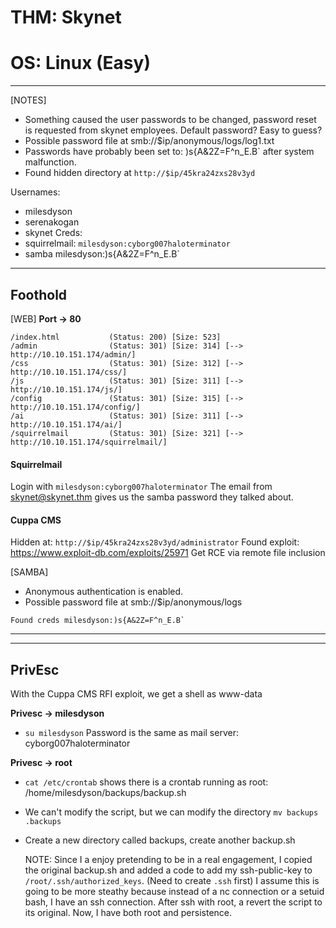# THM: Skynet
# OS: Linux (Easy)

----
[NOTES]
- Something caused the user passwords to be changed, password reset is requested from skynet employees.
  Default password? Easy to guess?
- Possible password file at smb://$ip/anonymous/logs/log1.txt
- Passwords have probably been set to: )s{A&2Z=F^n_E.B` after system malfunction.
- Found hidden directory at `http://$ip/45kra24zxs28v3yd`

Usernames:
  - milesdyson
  - serenakogan
  - skynet
Creds:
  - squirrelmail:
    `milesdyson:cyborg007haloterminator`
  - samba
    milesdyson:)s{A&2Z=F^n_E.B`

----

## Foothold

[WEB]
**Port -> 80**
```
/index.html           (Status: 200) [Size: 523]
/admin                (Status: 301) [Size: 314] [--> http://10.10.151.174/admin/]
/css                  (Status: 301) [Size: 312] [--> http://10.10.151.174/css/]
/js                   (Status: 301) [Size: 311] [--> http://10.10.151.174/js/]
/config               (Status: 301) [Size: 315] [--> http://10.10.151.174/config/]
/ai                   (Status: 301) [Size: 311] [--> http://10.10.151.174/ai/]
/squirrelmail         (Status: 301) [Size: 321] [--> http://10.10.151.174/squirrelmail/]
```

#### Squirrelmail
Login with `milesdyson:cyborg007haloterminator`
The email from skynet@skynet.thm gives us the samba password they talked about.

#### Cuppa CMS
Hidden at: `http://$ip/45kra24zxs28v3yd/administrator`
Found exploit:
  https://www.exploit-db.com/exploits/25971
  Get RCE via remote file inclusion
 
[SAMBA]
- Anonymous authentication is enabled.
- Possible password file at smb://$ip/anonymous/logs
```
Found creds milesdyson:)s{A&2Z=F^n_E.B`
```

----
----
## PrivEsc
With the Cuppa CMS RFI exploit, we get a shell as www-data

**Privesc -> milesdyson**
- `su milesdyson`
  Password is the same as mail server: cyborg007haloterminator

**Privesc -> root**
- `cat /etc/crontab` shows there is a crontab running as root:
  /home/milesdyson/backups/backup.sh
- We can't modify the script, but we can modify the directory
  `mv backups .backups`
- Create a new directory called backups, create another backup.sh

  NOTE:
   Since I a enjoy pretending to be in a real engagement, I copied the original backup.sh and added a code
  to add my ssh-public-key to `/root/.ssh/authorized_keys`. (Need to create `.ssh` first) I assume this is going
  to be more steathy because instead of a nc connection or a setuid bash, I have an ssh connection. After ssh with
  root, a revert the script to its original. Now, I have both root and persistence.
